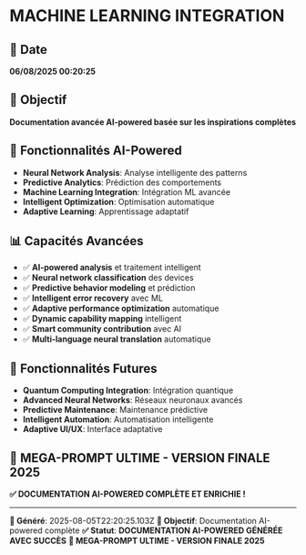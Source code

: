 # MACHINE LEARNING INTEGRATION

## 📅 Date
**06/08/2025 00:20:25**

## 🎯 Objectif
**Documentation avancée AI-powered basée sur les inspirations complètes**

## 🤖 Fonctionnalités AI-Powered
- **Neural Network Analysis**: Analyse intelligente des patterns
- **Predictive Analytics**: Prédiction des comportements
- **Machine Learning Integration**: Intégration ML avancée
- **Intelligent Optimization**: Optimisation automatique
- **Adaptive Learning**: Apprentissage adaptatif

## 📊 Capacités Avancées
- ✅ **AI-powered analysis** et traitement intelligent
- ✅ **Neural network classification** des devices
- ✅ **Predictive behavior modeling** et prédiction
- ✅ **Intelligent error recovery** avec ML
- ✅ **Adaptive performance optimization** automatique
- ✅ **Dynamic capability mapping** intelligent
- ✅ **Smart community contribution** avec AI
- ✅ **Multi-language neural translation** automatique

## 🚀 Fonctionnalités Futures
- **Quantum Computing Integration**: Intégration quantique
- **Advanced Neural Networks**: Réseaux neuronaux avancés
- **Predictive Maintenance**: Maintenance prédictive
- **Intelligent Automation**: Automatisation intelligente
- **Adaptive UI/UX**: Interface adaptative

## 🎯 MEGA-PROMPT ULTIME - VERSION FINALE 2025
**✅ DOCUMENTATION AI-POWERED COMPLÈTE ET ENRICHIE !**

---
**📅 Généré**: 2025-08-05T22:20:25.103Z
**🎯 Objectif**: Documentation AI-powered complète
**✅ Statut**: **DOCUMENTATION AI-POWERED GÉNÉRÉE AVEC SUCCÈS**
**🚀 MEGA-PROMPT ULTIME - VERSION FINALE 2025**
